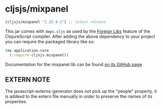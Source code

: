 # cljsjs/mixpanel

[](dependency)
```clojure
[cljsjs/mixpanel "2.22.4-1"] ;; latest release
```
[](/dependency)

This jar comes with `deps.cljs` as used by the [Foreign Libs][flibs] feature
of the ClojureScript compiler. After adding the above dependency to your project
you can require the packaged library like so:

```clojure
(ns application.core
  (:require cljsjs.mixpanel))
```

Documentation for the mixpanel lib can be found [on its GitHub page](https://github.com/mixpanel/mixpanel-js)

## EXTERN NOTE

The javascript-externs-generator does _not_ pick up the "people" property,
it is addexd to the extern file manually in order to preserve the names of
its properties.

[flibs]: https://clojurescript.org/reference/packaging-foreign-deps
